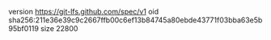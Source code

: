 version https://git-lfs.github.com/spec/v1
oid sha256:211e36e39c9c2667ffb00c6ef13b84745a80ebde43771f03bba63e5b95bf0119
size 22800
